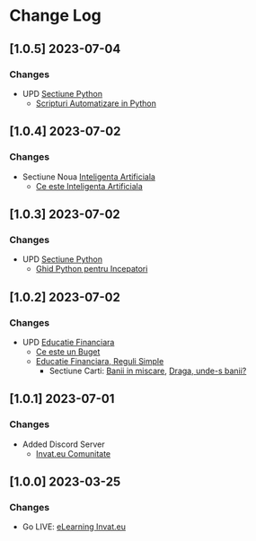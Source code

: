 # Change Log

## [1.0.5] 2023-07-04
### Changes

- UPD [Sectiune Python](https://www.elearning.invat.eu/programare/python/)
  - [Scripturi Automatizare in Python](https://www.elearning.invat.eu/programare/python/scripturi-automatizare/)

## [1.0.4] 2023-07-02
### Changes

- Sectiune Noua [Inteligenta Artificiala](https://www.elearning.invat.eu/inteligenta-artificiala/)
  - [Ce este Inteligenta Artificiala](https://www.elearning.invat.eu/inteligenta-artificiala/intro/)

## [1.0.3] 2023-07-02
### Changes

- UPD [Sectiune Python](https://www.elearning.invat.eu/programare/python/)
  - [Ghid Python pentru Incepatori](https://www.elearning.invat.eu/programare/python/pentru-incepatori/)

## [1.0.2] 2023-07-02
### Changes

- UPD [Educatie Financiara](https://www.elearning.invat.eu/educatie-financiara/)
  - [Ce este un Buget](https://www.elearning.invat.eu/educatie-financiara/ce-este/buget/)
  - [Educatie Financiara, Reguli Simple](https://www.elearning.invat.eu/educatie-financiara/reguli-simple/)
    - Sectiune Carti: [Banii in miscare](https://www.elearning.invat.eu/educatie-financiara/reguli-simple/#-banii-in-miscare-prosperitatea-in-10-pasi), [Draga, unde-s banii?](https://www.elearning.invat.eu/educatie-financiara/reguli-simple/#-banii-in-miscare-prosperitatea-in-10-pasi)

## [1.0.1] 2023-07-01
### Changes

- Added Discord Server
  - [Invat.eu Comunitate](https://discord.gg/gQEtVe2k)
  
## [1.0.0] 2023-03-25
### Changes

- Go LIVE: [eLearning Invat.eu](https://www.elearning.invat.eu/)
